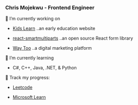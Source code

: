 ### Chris Mojekwu - Frontend Engineer

🔭 I’m currently working on

- [Kids Learn](https://kidslearn.fun/) ..an early education website

- [react-smartmultiparts](https://www.npmjs.com/package/react-smartmultiparts) ..an open source React form library

- [Way Too](https://waytoo.fun/) ..a digital marketing platform




🌱 I’m currently learning 
- C#, C++, Java, .NET, & Python

📓 Track my progress:

- [Leetcode](https://leetcode.com/chrismojekwu/)

- [Microsoft Learn](https://learn.microsoft.com/en-us/users/christophermojekwu-2336/)

